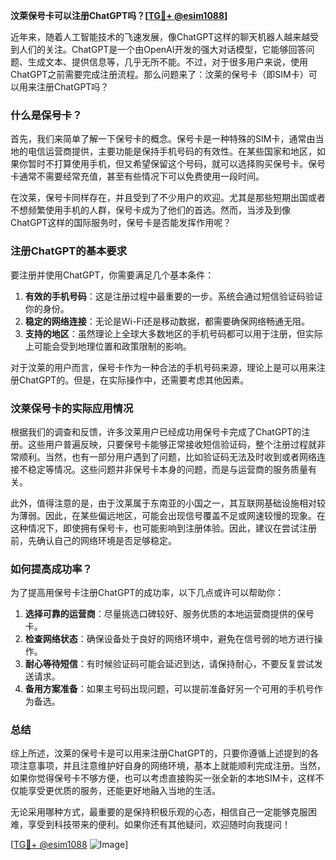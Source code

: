 **汶萊保号卡可以注册ChatGPT吗？[[TG💪+ @esim1088](https://t.me/s/esim1088)]**

近年来，随着人工智能技术的飞速发展，像ChatGPT这样的聊天机器人越来越受到人们的关注。ChatGPT是一个由OpenAI开发的强大对话模型，它能够回答问题、生成文本、提供信息等，几乎无所不能。不过，对于很多用户来说，使用ChatGPT之前需要完成注册流程。那么问题来了：汶莱的保号卡（即SIM卡）可以用来注册ChatGPT吗？

### 什么是保号卡？

首先，我们来简单了解一下保号卡的概念。保号卡是一种特殊的SIM卡，通常由当地的电信运营商提供，主要功能是保持手机号码的有效性。在某些国家和地区，如果你暂时不打算使用手机，但又希望保留这个号码，就可以选择购买保号卡。保号卡通常不需要经常充值，甚至有些情况下可以免费使用一段时间。

在汶莱，保号卡同样存在，并且受到了不少用户的欢迎。尤其是那些短期出国或者不想频繁使用手机的人群，保号卡成为了他们的首选。然而，当涉及到像ChatGPT这样的国际服务时，保号卡是否能发挥作用呢？

### 注册ChatGPT的基本要求

要注册并使用ChatGPT，你需要满足几个基本条件：

1. **有效的手机号码**：这是注册过程中最重要的一步。系统会通过短信验证码验证你的身份。
2. **稳定的网络连接**：无论是Wi-Fi还是移动数据，都需要确保网络畅通无阻。
3. **支持的地区**：虽然理论上全球大多数地区的手机号码都可以用于注册，但实际上可能会受到地理位置和政策限制的影响。

对于汶莱的用户而言，保号卡作为一种合法的手机号码来源，理论上是可以用来注册ChatGPT的。但是，在实际操作中，还需要考虑其他因素。

### 汶莱保号卡的实际应用情况

根据我们的调查和反馈，许多汶莱用户已经成功用保号卡完成了ChatGPT的注册。这些用户普遍反映，只要保号卡能够正常接收短信验证码，整个注册过程就非常顺利。当然，也有一部分用户遇到了问题，比如验证码无法及时收到或者网络连接不稳定等情况。这些问题并非保号卡本身的问题，而是与运营商的服务质量有关。

此外，值得注意的是，由于汶莱属于东南亚的小国之一，其互联网基础设施相对较为薄弱。因此，在某些偏远地区，可能会出现信号覆盖不足或网速较慢的现象。在这种情况下，即使拥有保号卡，也可能影响到注册体验。因此，建议在尝试注册前，先确认自己的网络环境是否足够稳定。

### 如何提高成功率？

为了提高用保号卡注册ChatGPT的成功率，以下几点或许可以帮助你：

1. **选择可靠的运营商**：尽量挑选口碑较好、服务优质的本地运营商提供的保号卡。
2. **检查网络状态**：确保设备处于良好的网络环境中，避免在信号弱的地方进行操作。
3. **耐心等待短信**：有时候验证码可能会延迟到达，请保持耐心，不要反复尝试发送请求。
4. **备用方案准备**：如果主号码出现问题，可以提前准备好另一个可用的手机号作为备选。

### 总结

综上所述，汶莱的保号卡是可以用来注册ChatGPT的，只要你遵循上述提到的各项注意事项，并且注意维护好自身的网络环境，基本上就能顺利完成注册。当然，如果你觉得保号卡不够方便，也可以考虑直接购买一张全新的本地SIM卡，这样不仅能享受更优质的服务，还能更好地融入当地的生活。

无论采用哪种方式，最重要的是保持积极乐观的心态，相信自己一定能够克服困难，享受到科技带来的便利。如果你还有其他疑问，欢迎随时向我提问！

[[TG💪+ @esim1088](https://t.me/s/esim1088) ![Image](https://i.postimg.cc/4NQfJmqS/Snipaste-2025-05-13-00-14-12.png)]